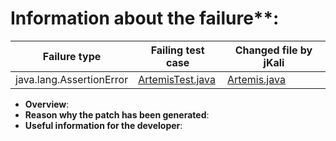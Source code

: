 # Information about the failure**:

| Failure type | Failing test case | Changed file by jKali |
|--------------|-------------------|----------------------------|
| java.lang.AssertionError | [ArtemisTest.java](https://github.com/repairnator/repairnator-experiments-one-failing-test-case/blob/264c0730fa98673eb06a24fe0c28c8398cf77cdf/amqp-utils/src/test/java/io/enmasse/amqp/ArtemisTest.java#L57) | [Artemis.java](https://github.com/repairnator/repairnator-experiments-one-failing-test-case/blob/264c0730fa98673eb06a24fe0c28c8398cf77cdf/amqp-utils/src/main/java/io/enmasse/amqp/Artemis.java#L103)|


- **Overview**:
- **Reason why the patch has been generated**:
- **Useful information for the developer**:
